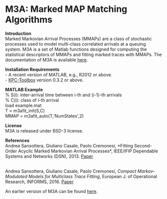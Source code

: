 M3A: Marked MAP Matching Algorithms
===
<p><b>Introduction</b>
<br>Marked Markovian Arrival Processes (MMAPs) are a class of stochastic processes
used to model multi-class correlated arrivals at a queuing system.
M3A is a set of Matlab functions designed for computing the statistical descriptors
of MMAPs and fitting marked traces with MMAPs. The documentation of M3A is available
<a href="https://github.com/Imperial-AESOP/M3A/blob/master/m3a.pdf">here</a>.

<p><b>Installation Requirements</b>
<br>- A recent version of MATLAB, e.g., R2012 or above.
<br>- <a href="https://github.com/kpctoolboxteam/kpc-toolbox/">KPC-Toolbox</a> version 0.3.2 or above.

<p><b>MATLAB Example</b>
<br>% S(i): inter-arrival time between i-th and (i-1)-th arrivals 
<br>% C(i): class of i-th arrival
<br>load example.mat
<br>T = m3afit_init(S,C)
<br>MMAP = m3afit_auto(T,'NumStates',2)

<p><b>License</b>
<br>M3A is released under BSD-3 license.

<p><b>References</b>
<br>Andrea Sansottera, Giuliano Casale, Paolo Cremonesi,
*Fitting Second-Order Acyclic Marked Markovian Arrival Processes*,
IEEE/IFIP Dependable Systems and Networks (DSN), 2013.
<a href="http://ieeexplore.ieee.org/xpl/articleDetails.jsp?tp=&arnumber=6575347">Paper</a>

<br>Andrea Sansottera, Giuliano Casale, Paolo Cremonesi,
*Compact Markov-Modulated Models for Multiclass Trace Fitting*,
European J. of Operational Research, INFORMS, 2016.
<a href="http://www.sciencedirect.com/science/article/pii/S0377221716304258">Paper</a>

An earlier version of M3A can be found <a href="https://github.com/asansottera/m3a">here</a>.
